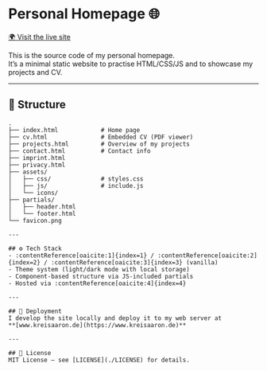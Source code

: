 # Personal Homepage 🌐

[🌍 Visit the live site](https://www.kreisaaron.de)

This is the source code of my personal homepage.  
It’s a minimal static website to practise HTML/CSS/JS and to showcase my projects and CV.

---

## 📂 Structure
```text
.
├── index.html            # Home page
├── cv.html               # Embedded CV (PDF viewer)
├── projects.html         # Overview of my projects
├── contact.html          # Contact info
├── imprint.html
├── privacy.html
├── assets/
│   ├── css/              # styles.css
│   ├── js/               # include.js
│   └── icons/
├── partials/
│   ├── header.html
│   └── footer.html
└── favicon.png

---

## ⚙️ Tech Stack
- :contentReference[oaicite:1]{index=1} / :contentReference[oaicite:2]{index=2} / :contentReference[oaicite:3]{index=3} (vanilla)
- Theme system (light/dark mode with local storage)
- Component-based structure via JS-included partials
- Hosted via :contentReference[oaicite:4]{index=4}

---

## 🚀 Deployment
I develop the site locally and deploy it to my web server at  
**[www.kreisaaron.de](https://www.kreisaaron.de)**

---

## 📜 License
MIT License — see [LICENSE](./LICENSE) for details.

